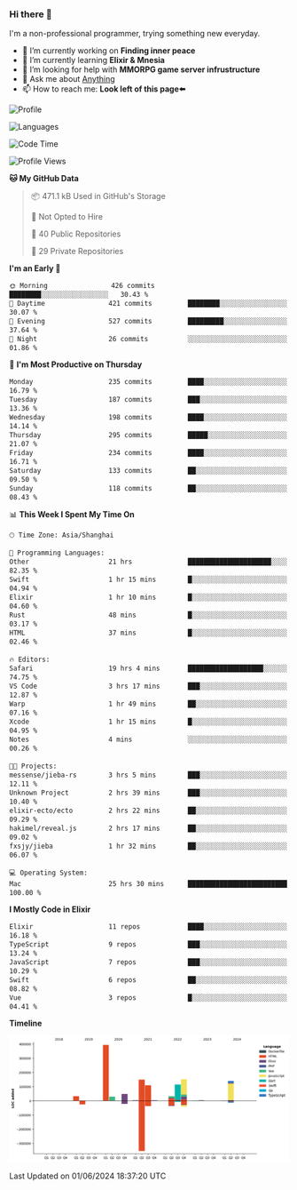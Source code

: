 ### Hi there 👋

I'm a non-professional programmer, trying something new everyday.

<!--
**dyzdyz010/dyzdyz010** is a ✨ _special_ ✨ repository because its `README.md` (this file) appears on your GitHub profile.
-->

- 🔭 I’m currently working on **Finding inner peace**
- 🌱 I’m currently learning **Elixir & Mnesia**
- 🤔 I’m looking for help with **MMORPG game server infrustructure**
- 💬 Ask me about [Anything](https://github.com/dyzdyz010/dyzdyz010/issues)
- 📫 How to reach me: **Look left of this page⬅️**

<!-- - 👯 I’m looking to collaborate on
- 😄 Pronouns: ...
- ⚡ Fun fact: ...
 -->
 
![Profile](https://github-readme-stats.vercel.app/api?username=dyzdyz010&count_private=true&show_icons=true&theme=dracula)

![Languages](https://github-readme-stats.vercel.app/api/top-langs/?username=dyzdyz010&layout=compact&theme=dracula)

<!--START_SECTION:waka-->
![Code Time](http://img.shields.io/badge/Code%20Time-1%2C560%20hrs%2013%20mins-blue)

![Profile Views](http://img.shields.io/badge/Profile%20Views-8-blue)

**🐱 My GitHub Data** 

> 📦 471.1 kB Used in GitHub's Storage 
 > 
> 🚫 Not Opted to Hire
 > 
> 📜 40 Public Repositories 
 > 
> 🔑 29 Private Repositories 
 > 
**I'm an Early 🐤** 

```text
🌞 Morning                426 commits         ████████░░░░░░░░░░░░░░░░░   30.43 % 
🌆 Daytime                421 commits         ████████░░░░░░░░░░░░░░░░░   30.07 % 
🌃 Evening                527 commits         █████████░░░░░░░░░░░░░░░░   37.64 % 
🌙 Night                  26 commits          ░░░░░░░░░░░░░░░░░░░░░░░░░   01.86 % 
```
📅 **I'm Most Productive on Thursday** 

```text
Monday                   235 commits         ████░░░░░░░░░░░░░░░░░░░░░   16.79 % 
Tuesday                  187 commits         ███░░░░░░░░░░░░░░░░░░░░░░   13.36 % 
Wednesday                198 commits         ████░░░░░░░░░░░░░░░░░░░░░   14.14 % 
Thursday                 295 commits         █████░░░░░░░░░░░░░░░░░░░░   21.07 % 
Friday                   234 commits         ████░░░░░░░░░░░░░░░░░░░░░   16.71 % 
Saturday                 133 commits         ██░░░░░░░░░░░░░░░░░░░░░░░   09.50 % 
Sunday                   118 commits         ██░░░░░░░░░░░░░░░░░░░░░░░   08.43 % 
```


📊 **This Week I Spent My Time On** 

```text
🕑︎ Time Zone: Asia/Shanghai

💬 Programming Languages: 
Other                    21 hrs              █████████████████████░░░░   82.35 % 
Swift                    1 hr 15 mins        █░░░░░░░░░░░░░░░░░░░░░░░░   04.94 % 
Elixir                   1 hr 10 mins        █░░░░░░░░░░░░░░░░░░░░░░░░   04.60 % 
Rust                     48 mins             █░░░░░░░░░░░░░░░░░░░░░░░░   03.17 % 
HTML                     37 mins             █░░░░░░░░░░░░░░░░░░░░░░░░   02.46 % 

🔥 Editors: 
Safari                   19 hrs 4 mins       ███████████████████░░░░░░   74.75 % 
VS Code                  3 hrs 17 mins       ███░░░░░░░░░░░░░░░░░░░░░░   12.87 % 
Warp                     1 hr 49 mins        ██░░░░░░░░░░░░░░░░░░░░░░░   07.16 % 
Xcode                    1 hr 15 mins        █░░░░░░░░░░░░░░░░░░░░░░░░   04.95 % 
Notes                    4 mins              ░░░░░░░░░░░░░░░░░░░░░░░░░   00.26 % 

🐱‍💻 Projects: 
messense/jieba-rs        3 hrs 5 mins        ███░░░░░░░░░░░░░░░░░░░░░░   12.11 % 
Unknown Project          2 hrs 39 mins       ███░░░░░░░░░░░░░░░░░░░░░░   10.40 % 
elixir-ecto/ecto         2 hrs 22 mins       ██░░░░░░░░░░░░░░░░░░░░░░░   09.29 % 
hakimel/reveal.js        2 hrs 17 mins       ██░░░░░░░░░░░░░░░░░░░░░░░   09.02 % 
fxsjy/jieba              1 hr 32 mins        ██░░░░░░░░░░░░░░░░░░░░░░░   06.07 % 

💻 Operating System: 
Mac                      25 hrs 30 mins      █████████████████████████   100.00 % 
```

**I Mostly Code in Elixir** 

```text
Elixir                   11 repos            ████░░░░░░░░░░░░░░░░░░░░░   16.18 % 
TypeScript               9 repos             ███░░░░░░░░░░░░░░░░░░░░░░   13.24 % 
JavaScript               7 repos             ███░░░░░░░░░░░░░░░░░░░░░░   10.29 % 
Swift                    6 repos             ██░░░░░░░░░░░░░░░░░░░░░░░   08.82 % 
Vue                      3 repos             █░░░░░░░░░░░░░░░░░░░░░░░░   04.41 % 
```



**Timeline**

![Lines of Code chart](https://raw.githubusercontent.com/dyzdyz010/dyzdyz010/master/assets/bar_graph.png)


 Last Updated on 01/06/2024 18:37:20 UTC
<!--END_SECTION:waka-->

